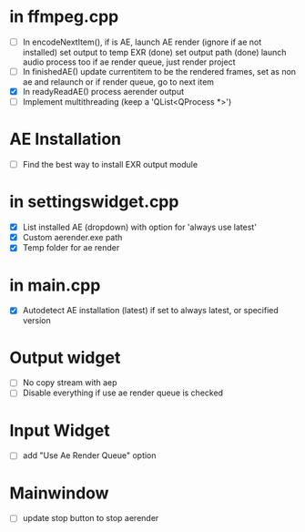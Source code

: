 # in ffmpeg.cpp

- [ ] In encodeNextItem(), if is AE, launch AE render (ignore if ae not installed)
    set output to temp EXR (done)
    set output path (done)
    launch audio process too
    if ae render queue, just render project
- [ ] In finishedAE()
    update currentitem to be the rendered frames, set as non ae and relaunch
    or if render queue, go to next item
- [X] In readyReadAE() process aerender output
- [ ] Implement multithreading (keep a 'QList<QProcess \*>')

# AE Installation

- [ ] Find the best way to install EXR output module

# in settingswidget.cpp

- [X] List installed AE (dropdown) with option for 'always use latest'
- [X] Custom aerender.exe path
- [X] Temp folder for ae render

# in main.cpp

- [X] Autodetect AE installation (latest) if set to always latest, or specified version

# Output widget

- [ ] No copy stream with aep
- [ ] Disable everything if use ae render queue is checked

# Input Widget

- [ ] add "Use Ae Render Queue" option

# Mainwindow

- [ ] update stop button to stop aerender
